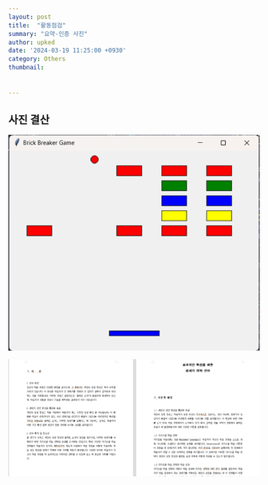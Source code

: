 ```yaml
---
layout: post
title:  "활동점검"
summary: "요약-인증 사진"
author: upked
date: '2024-03-19 11:25:00 +0930'
category: Others
thumbnail: 


---
```


## 사진 결산

![벽돌깨기](/assets/img/posts/brickbreaker.png)

![논문](/assets/img/posts/thesis.png)
